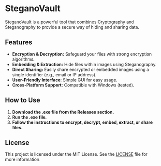 # SteganoVault

SteganoVault is a powerful tool that combines Cryptography and Steganography to provide a secure way of hiding and sharing data.

## Features
- **Encryption & Decryption:** Safeguard your files with strong encryption algorithms.
- **Embedding & Extraction:** Hide files within images using Steganography.
- **Direct Sharing:** Easily share encrypted or embedded images using a single identifier (e.g., email or IP address).
- **User-Friendly Interface:** Simple GUI for easy usage.
- **Cross-Platform Support:** Compatible with Windows (tested).

## How to Use
1. **Download the .exe file from the Releases section.**
2. **Run the .exe file.**
3. **Follow the instructions to encrypt, decrypt, embed, extract, or share files.**

## License
This project is licensed under the MIT License. See the [LICENSE](LICENSE) file for more information.
